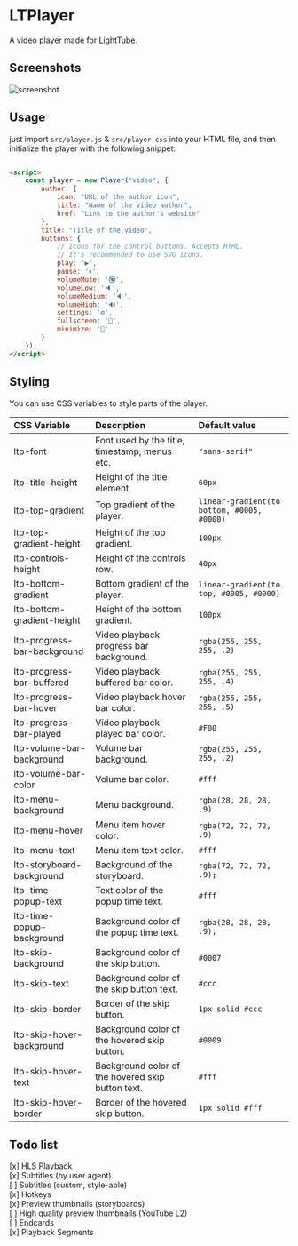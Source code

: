 # LTPlayer

A video player made for [LightTube](https://github.com/kuylar/lighttube).

## Screenshots

![screenshot](https://user-images.githubusercontent.com/52961639/233783159-25f5e5b7-9a45-44d6-8fcc-25116f8a1ecb.png)

## Usage

just import `src/player.js` & `src/player.css` into your HTML file, and then initialize the player with the following
snippet:

```html

<script>
	const player = new Player("video", {
		author: {
			icon: "URL of the author icon",
			title: "Name of the video author",
			href: "Link to the author's website"
		},
		title: "Title of the video",
		buttons: {
			// Icons for the control buttons. Accepts HTML.
			// It's recommended to use SVG icons.
			play: '▶',
			pause: '⏸',
			volumeMute: '🔇',
			volumeLow: '🔈',
			volumeMedium: '🔉',
			volumeHigh: '🔊',
			settings: '⚙',
			fullscreen: '🔳',
			minimize: '🔲'
		}
	});
</script>
```

## Styling

You can use CSS variables to style parts of the player.

| CSS Variable                | Description                                       | Default value                              |
|:----------------------------|:--------------------------------------------------|:-------------------------------------------|
| ltp-font                    | Font used by the title, timestamp, menus etc.     | `"sans-serif"`                             |
| ltp-title-height            | Height of the title element                       | `60px`                                     |
| ltp-top-gradient            | Top gradient of the player.                       | `linear-gradient(to bottom, #0005, #0000)` |
| ltp-top-gradient-height     | Height of the top gradient.                       | `100px`                                    |
| ltp-controls-height         | Height of the controls row.                       | `40px`                                     |
| ltp-bottom-gradient         | Bottom gradient of the player.                    | `linear-gradient(to top, #0005, #0000)`    |
| ltp-bottom-gradient-height  | Height of the bottom gradient.                    | `100px`                                    |
| ltp-progress-bar-background | Video playback progress bar background.           | `rgba(255, 255, 255, .2)`                  |
| ltp-progress-bar-buffered   | Video playback buffered bar color.                | `rgba(255, 255, 255, .4)`                  |
| ltp-progress-bar-hover      | Video playback hover bar color.                   | `rgba(255, 255, 255, .5)`                  |
| ltp-progress-bar-played     | Video playback played bar color.                  | `#F00`                                     |
| ltp-volume-bar-background   | Volume bar background.                            | `rgba(255, 255, 255, .2)`                  |
| ltp-volume-bar-color        | Volume bar color.                                 | `#fff`                                     |
| ltp-menu-background         | Menu background.                                  | `rgba(28, 28, 28, .9)`                     |
| ltp-menu-hover              | Menu item hover color.                            | `rgba(72, 72, 72, .9)`                     |
| ltp-menu-text               | Menu item text color.                             | `#fff`                                     |
| ltp-storyboard-background   | Background of the storyboard.                     | `rgba(72, 72, 72, .9);`                    |
| ltp-time-popup-text         | Text color of the popup time text.                | `#fff`                                     |
| ltp-time-popup-background   | Background color of the popup time text.          | `rgba(28, 28, 28, .9);`                    |
| ltp-skip-background         | Background color of the skip button.              | `#0007`                                    |
| ltp-skip-text               | Background color of the skip button text.         | `#ccc`                                     |
| ltp-skip-border             | Border of the skip button.                        | `1px solid #ccc`                           |
| ltp-skip-hover-background   | Background color of the hovered skip button.      | `#0009`                                    |
| ltp-skip-hover-text         | Background color of the hovered skip button text. | `#fff`                                     |
| ltp-skip-hover-border       | Border of the hovered skip button.                | `1px solid #fff`                           |

## Todo list

[x] HLS Playback  
[x] Subtitles (by user agent)  
[ ] Subtitles (custom, style-able)  
[x] Hotkeys  
[x] Preview thumbnails (storyboards)  
[ ] High quality preview thumbnails (YouTube L2)  
[ ] Endcards  
[x] Playback Segments  